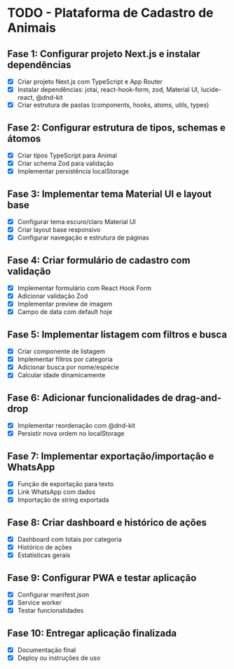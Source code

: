 # TODO - Plataforma de Cadastro de Animais

## Fase 1: Configurar projeto Next.js e instalar dependências

- [x] Criar projeto Next.js com TypeScript e App Router
- [x] Instalar dependências: jotai, react-hook-form, zod, Material UI, lucide-react, @dnd-kit
- [x] Criar estrutura de pastas (components, hooks, atoms, utils, types)

## Fase 2: Configurar estrutura de tipos, schemas e átomos

- [x] Criar tipos TypeScript para Animal
- [x] Criar schema Zod para validação
- [x] Implementar persistência localStorage

## Fase 3: Implementar tema Material UI e layout base

- [x] Configurar tema escuro/claro Material UI
- [x] Criar layout base responsivo
- [x] Configurar navegação e estrutura de páginas

## Fase 4: Criar formulário de cadastro com validação

- [x] Implementar formulário com React Hook Form
- [x] Adicionar validação Zod
- [x] Implementar preview de imagem
- [x] Campo de data com default hoje

## Fase 5: Implementar listagem com filtros e busca

- [x] Criar componente de listagem
- [x] Implementar filtros por categoria
- [x] Adicionar busca por nome/espécie
- [x] Calcular idade dinamicamente

## Fase 6: Adicionar funcionalidades de drag-and-drop

- [x] Implementar reordenação com @dnd-kit
- [x] Persistir nova ordem no localStorage

## Fase 7: Implementar exportação/importação e WhatsApp

- [x] Função de exportação para texto
- [x] Link WhatsApp com dados
- [x] Importação de string exportada

## Fase 8: Criar dashboard e histórico de ações

- [x] Dashboard com totais por categoria
- [x] Histórico de ações
- [x] Estatísticas gerais

## Fase 9: Configurar PWA e testar aplicação

- [x] Configurar manifest.json
- [x] Service worker
- [x] Testar funcionalidades

## Fase 10: Entregar aplicação finalizada

- [x] Documentação final
- [x] Deploy ou instruções de uso

